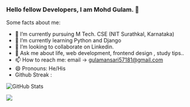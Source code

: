 ### Hello fellow Developers, I am Mohd Gulam. 👋



Some facts about me:

- 🔭 I’m currently pursuing M Tech. CSE (NIT Surathkal, Karnataka)
- 🌱 I’m currently learning Python and Django
- 👯 I’m looking to collaborate on Linkedin.
- 💬 Ask me about life, web development, frontend design , study tips..
- 📫 How to reach me: email -> gulamansari57181@gmail.com
- 😄 Pronouns: He/His
- Github Streak :




![GitHub Stats](https://github-readme-stats.vercel.app/api?username=gulamansari57181&show_icons=true&theme=dark&include_all_commits=true&count_private=true)


![](https://leetcard.jacoblin.cool/gulam_57181?border=0&radius=20&width=600)










